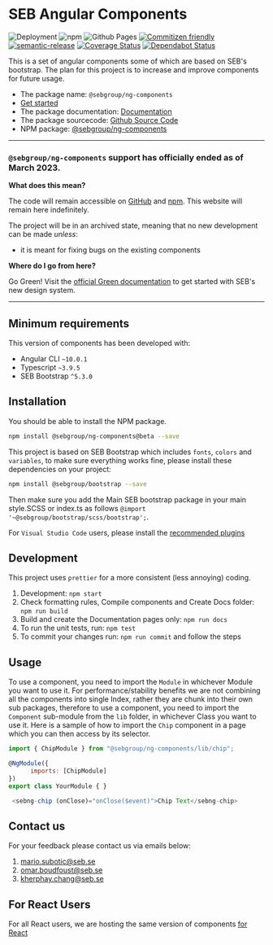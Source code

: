 # SEB Angular Components

![Deployment](https://github.com/sebgroup/ng-components/workflows/Deployment/badge.svg)
![npm](https://img.shields.io/npm/v/@sebgroup/ng-components?color=brightgreen)
![Github Pages](https://github.com/sebgroup/ng-components/workflows/Github%20Pages/badge.svg)
[![Commitizen friendly](https://img.shields.io/badge/commitizen-friendly-brightgreen.svg)](http://commitizen.github.io/cz-cli/)
[![semantic-release](https://img.shields.io/badge/%20%20%F0%9F%93%A6%F0%9F%9A%80-semantic--release-e10079.svg)](https://github.com/semantic-release/semantic-release)
[![Coverage Status](https://coveralls.io/repos/github/sebgroup/ng-components/badge.svg?branch=master)](https://coveralls.io/github/sebgroup/ng-components?branch=master)
[![Dependabot Status](https://api.dependabot.com/badges/status?host=github&repo=sebgroup/ng-components)](https://dependabot.com)

This is a set of angular components some of which are based on SEB's bootstrap. The plan for this project is to increase and improve components for future usage.

-   The package name: `@sebgroup/ng-components`
-   [Get started](https://sebgroup.github.io/ng-components/docs/getting-started)
-   The package documentation: [Documentation](https://sebgroup.github.io/ng-components)
-   The package sourcecode: [Github Source Code](https://github.com/sebgroup/ng-components)
-   NPM package: [@sebgroup/ng-components](https://www.npmjs.com/package/@sebgroup/ng-components)

---

### `@sebgroup/ng-components` support has officially ended as of March 2023.

**What does this mean?**

The code will remain accessible on [GitHub](https://github.com/sebgroup/ng-components) and [npm](https://github.com/sebgroup/ng-components). This website will remain here indefinitely.

The project will be in an archived state, meaning that no new development can be made _unless_:

-   it is meant for fixing bugs on the existing components

**Where do I go from here?**

Go Green! Visit the [official Green documentation](https://sebgroup.github.io/green/latest/chlorophyll) to get started with SEB's new design system.

---

## Minimum requirements

This version of components has been developed with:

-   Angular CLI `~10.0.1`
-   Typescript `~3.9.5`
-   SEB Bootstrap `^5.3.0`

## Installation

You should be able to install the NPM package.

```bash
npm install @sebgroup/ng-components@beta --save
```

This project is based on SEB Bootstrap which includes `fonts`, `colors` and `variables`, to make sure everything works fine, please install these dependencies on your project:

```bash
npm install @sebgroup/bootstrap --save
```

Then make sure you add the Main SEB bootstrap package in your main style.SCSS or index.ts as follows
`@import '~@sebgroup/bootstrap/scss/bootstrap';`.

For `Visual Studio Code` users, please install the [recommended plugins](.vscode/extensions.json)

## Development

This project uses `prettier` for a more consistent (less annoying) coding.

1. Development: `npm start`
2. Check formatting rules, Compile components and Create Docs folder: `npm run build`
3. Build and create the Documentation pages only: `npm run docs`
4. To run the unit tests, run: `npm test`
5. To commit your changes run: `npm run commit` and follow the steps

## Usage

To use a component, you need to import the `Module` in whichever Module you want to use it. For performance/stability benefits we are not combining all the components into single Index, rather they are chunk into their own sub packages, therefore to use a component, you need to import the `Component` sub-module from the `lib` folder, in whichever Class you want to use it. Here is a sample of how to import the `Chip` component in a page which you can then access by its selector.

```javascript
import { ChipModule } from "@sebgroup/ng-components/lib/chip";

@NgModule({
      imports: [ChipModule]
})
export class YourModule { }

 <sebng-chip (onClose)="onClose($event)">Chip Text</sebng-chip>
```

## Contact us

For your feedback please contact us via emails below:

1. mario.subotic@seb.se
2. omar.boudfoust@seb.se
3. kherphay.chang@seb.se

## For React Users

For all React users, we are hosting the same version of components [for React](https://github.com/sebgroup/react-components)
